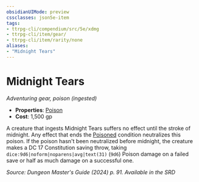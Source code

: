 ```yaml
---
obsidianUIMode: preview
cssclasses: json5e-item
tags:
- ttrpg-cli/compendium/src/5e/xdmg
- ttrpg-cli/item/gear/
- ttrpg-cli/item/rarity/none
aliases: 
- "Midnight Tears"
---
```

# Midnight Tears
*Adventuring gear, poison (ingested)*  


- **Properties**: [Poison](/3-Mechanics/CLI/item-properties.md#Poison)
- **Cost**: 1,500 gp

A creature that ingests Midnight Tears suffers no effect until the stroke of midnight. Any effect that ends the [Poisoned](/3-Mechanics/CLI/conditions.md#Poisoned) condition neutralizes this poison. If the poison hasn't been neutralized before midnight, the creature makes a DC 17 Constitution saving throw, taking `dice:9d6|noform|noparens|avg|text(31)` (`9d6`) Poison damage on a failed save or half as much damage on a successful one.

*Source: Dungeon Master's Guide (2024) p. 91. Available in the <span title='Systems Reference Document (5.2)'>SRD</span>*